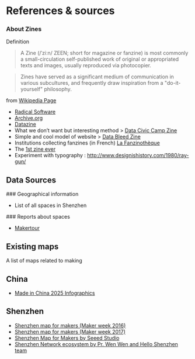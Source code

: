 # References & sources

### About Zines

Definition

> A Zine (/ˈziːn/ ZEEN; short for magazine or fanzine) is most commonly a small-circulation self-published work of original or appropriated texts and images, usually reproduced via photocopier.

> Zines have served as a significant medium of communication in various subcultures, and frequently draw inspiration from a "do-it-yourself" philosophy.

from [Wikipedia Page]()

* [Radical Software](http://www.radicalsoftware.org/e/volume1nr1.html)
* [Archive.org](https://archive.org/details/zines)
* [Datazine](https://fanlore.org/wiki/Datazine)
* What we don’t want but interesting method > [Data Civic Camp Zine](http://yalsa.ala.org/blog/2017/09/28/civic-data-zine-camp/)
* Simple and cool model of website > [Data Bleed Zine](https://www.datableedzine.com/)
* Institutions collecting fanzines (in French) [La Fanzinothèque](http://www.fanzino.org/)
* The [1st zine ever](http://www.punkjourney.com/fanzines.php)
* Experiment with typography : http://www.designishistory.com/1980/ray-gun/

## Data Sources

### Geographical information

* List of all spaces in Shenzhen

### Reports about spaces

* [Makertour](http://www.makertour.fr/ateliers-explores/)


## Existing maps

A list of maps related to making

## China

* [Made in China 2025 Infographics](http://english.gov.cn/policies/infographics/2015/05/07/content_281475103012337.htm)

## Shenzhen

* [Shenzhen map for makers (Maker week 2016)](https://github.com/lab0x0/szmakermap/issues/1)
* [Shenzhen map for makers (Maker week 2017)](https://github.com/lab0x0/szmakermap/issues/2)
* [Shenzhen Map for Makers by Seeed Studio](http://www.seeedstudio.com/document/pdf/Shenzhen%20Map%20for%20Makers.pdf)
* [Shenzhen Network ecosystem by Pr. Wen Wen and Hello Shenzhen team](https://graphcommons.com/graphs/3748aee3-c427-49ea-8050-f9102f51921d)
